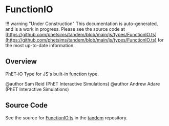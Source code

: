 # FunctionIO

!!! warning "Under Construction"
    This documentation is auto-generated, and is a work in progress. Please see the source code at
    [https://github.com/phetsims/tandem/blob/main/js/types/FunctionIO.ts](https://github.com/phetsims/tandem/blob/main/js/types/FunctionIO.ts) for the most up-to-date information.

## Overview

PhET-iO Type for JS's built-in function type.

@author Sam Reid (PhET Interactive Simulations)
@author Andrew Adare (PhET Interactive Simulations)



## Source Code

See the source for [FunctionIO.ts](https://github.com/phetsims/tandem/blob/main/js/types/FunctionIO.ts) in the [tandem](https://github.com/phetsims/tandem) repository.
